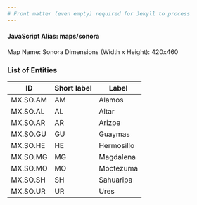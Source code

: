 ```yaml
---
# Front matter (even empty) required for Jekyll to process
---
```


#### JavaScript Alias: maps/sonora

Map Name: Sonora
Dimensions (Width x Height): 420x460





### List of Entities

ID | Short label | Label
---|---|---|
MX.SO.AM|AM|Alamos
MX.SO.AL|AL|Altar
MX.SO.AR|AR|Arizpe
MX.SO.GU|GU|Guaymas
MX.SO.HE|HE|Hermosillo
MX.SO.MG|MG|Magdalena
MX.SO.MO|MO|Moctezuma
MX.SO.SH|SH|Sahuaripa
MX.SO.UR|UR|Ures

